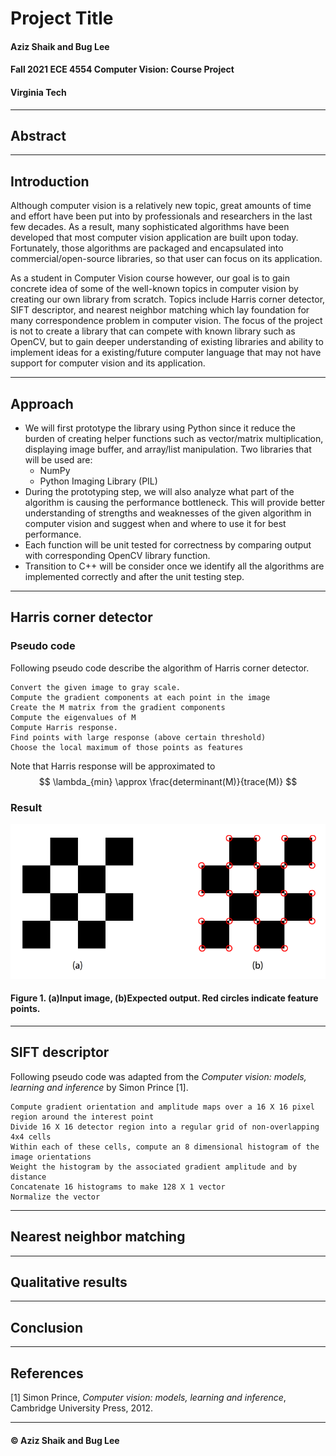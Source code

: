 <link rel="stylesheet" href="styles.css">

# Project Title
#### Aziz Shaik and Bug Lee
#### Fall 2021 ECE 4554 Computer Vision: Course Project
#### Virginia Tech
---
## Abstract



---
## Introduction

Although computer vision is a relatively new topic, great amounts of time and effort have been put into by professionals and researchers in the last few decades. As a result, many sophisticated algorithms have been developed that most computer vision application are built upon today. Fortunately, those algorithms are packaged and encapsulated into commercial/open-source libraries, so that user can focus on its application.  

As a student in Computer Vision course however, our goal is to gain concrete idea of some of the well-known topics in computer vision by creating our own library from scratch. Topics include Harris corner detector, SIFT descriptor, and nearest neighbor matching which lay foundation for many correspondence problem in computer vision. The focus of the project is not to create a library that can compete with known library such as OpenCV, but to gain deeper understanding of existing libraries and ability to implement ideas for a existing/future computer language that may not have support for computer vision and its application.

---
## Approach

- We will first prototype the library using Python since it reduce the burden of creating helper functions such as vector/matrix multiplication, displaying image buffer, and array/list manipulation. Two libraries that will be used are: 
  - NumPy
  - Python Imaging Library (PIL)
- During the prototyping step, we will also analyze what part of the algorithm is causing the performance bottleneck. This will provide better understanding of strengths and weaknesses of the given algorithm in computer vision and suggest when and where to use it for best performance.
- Each function will be unit tested for correctness by comparing output with corresponding OpenCV library function.  
- Transition to C++ will be consider once we identify all the algorithms are implemented correctly and after the unit testing step.
  
---

## Harris corner detector
### **Pseudo code**
Following pseudo code describe the algorithm of Harris corner detector.

    Convert the given image to gray scale. 
    Compute the gradient components at each point in the image
    Create the M matrix from the gradient components
    Compute the eigenvalues of M
    Compute Harris response. 
    Find points with large response (above certain threshold)
    Choose the local maximum of those points as features

 Note that Harris response will be approximated to
 $$
 \lambda_{min} \approx \frac{determinant(M)}{trace(M)}
 $$

 ### **Result**

![Basic test](./harris_expected_result1.png)

#### Figure 1. (a)Input image, (b)Expected output. Red circles indicate feature points.

---
## SIFT descriptor
Following pseudo code was adapted from the *Computer vision: models, learning and inference* by Simon Prince [1]. 

    Compute gradient orientation and amplitude maps over a 16 X 16 pixel region around the interest point
    Divide 16 X 16 detector region into a regular grid of non-overlapping 4x4 cells
    Within each of these cells, compute an 8 dimensional histogram of the image orientations
    Weight the histogram by the associated gradient amplitude and by distance 
    Concatenate 16 histograms to make 128 X 1 vector
    Normalize the vector


---
## Nearest neighbor matching




---
## Qualitative results



---
## Conclusion



---
## References
[1] Simon Prince, *Computer vision: models, learning and inference*, Cambridge University Press, 2012.


---
#### © Aziz Shaik and Bug Lee

